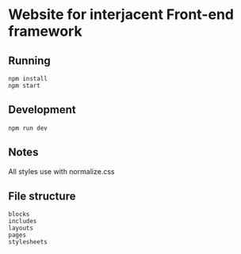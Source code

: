 # Website for interjacent Front-end framework

## Running

    npm install
    npm start

## Development

    npm run dev

## Notes
All styles use with normalize.css

## File structure

    blocks
    includes
    layouts
    pages
    stylesheets
